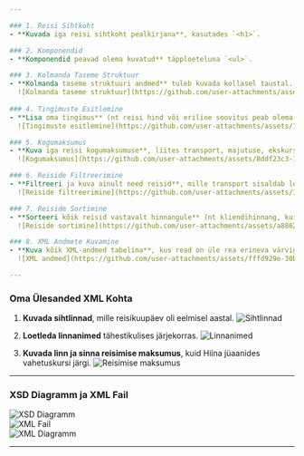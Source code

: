 ```yaml
---

### 1. Reisi Sihtkoht
- **Kuvada iga reisi sihtkoht pealkirjana**, kasutades `<h1>`.

### 2. Komponendid
- **Komponendid peavad olema kuvatud** täpploeteluna `<ul>`.

### 3. Kolmanda Taseme Struktuur
- **Kolmanda taseme struktuuri andmed** tuleb kuvada kollasel taustal.
  ![Kolmanda taseme struktuur](https://github.com/user-attachments/assets/6d40ff14-76ce-480e-a033-bccff18df4da)
  
### 4. Tingimuste Esitlemine
- **Lisa oma tingimus** (nt reisi hind või eriline soovitus peab olema esile tõstetud teatud tingimustel).
  ![Tingimuste esitlemine](https://github.com/user-attachments/assets/19bc3aae-ec81-45d9-a961-d15e14502d39)

### 5. Kogumaksumus
- **Kuva iga reisi kogumaksumuse**, liites transport, majutuse, ekskursioonide ja muude kulude hinnad kokku.
  ![Kogumaksumus](https://github.com/user-attachments/assets/8ddf23c3-19a8-4abb-84cb-42915bfd73ed)

### 6. Reiside Filtreerimine
- **Filtreeri ja kuva ainult need reisid**, mille transport sisaldab lennureisi.
  ![Reiside filtreerimine](https://github.com/user-attachments/assets/11a1fafa-8663-4565-9bc4-80d0a792d42f)

### 7. Reiside Sortimine
- **Sorteeri kõik reisid vastavalt hinnangule** (nt kliendihinnang, kui selline väli on olemas XML-is, kui ei ole, kasuta teine numbriline väli).
  ![Reiside sortimine](https://github.com/user-attachments/assets/a8862d0c-844d-4203-90e2-7465a2ad3e0e)

### 8. XML Andmete Kuvamine
- **Kuva kõik XML-andmed tabelina**, kus read on üle rea erineva värviga.
  ![XML andmed](https://github.com/user-attachments/assets/fffd929e-30be-4097-b256-5e7997224f35)

---
```


### Oma Ülesanded XML Kohta

1. **Kuvada sihtlinnad**, mille reisikuupäev oli eelmisel aastal.
   ![Sihtlinnad](https://github.com/user-attachments/assets/46c3daa4-5993-48db-a1ab-e9db62722e8d)

2. **Loetleda linnanimed** tähestikulises järjekorras.
   ![Linnanimed](https://github.com/user-attachments/assets/2eacfcad-2cc7-4b62-b804-2d75ab04e2c5)

3. **Kuvada linn ja sinna reisimise maksumus**, kuid Hiina jüaanides vahetuskursi järgi.
   ![Reisimise maksumus](https://github.com/user-attachments/assets/978bf2b6-66b5-4de0-8e38-5c176663cbfd)

---

### XSD Diagramm ja XML Fail
![XSD Diagramm](https://github.com/user-attachments/assets/b289b6f7-0f92-4fb4-98d5-05a9f2784168)  
![XML Fail](https://github.com/user-attachments/assets/885586d7-cfe8-49e8-9830-51c45bb29e0c)  
![XML Diagramm](https://github.com/user-attachments/assets/82c0fd42-a09b-4ee8-95ca-0ceac95bc7ce)

--- 
